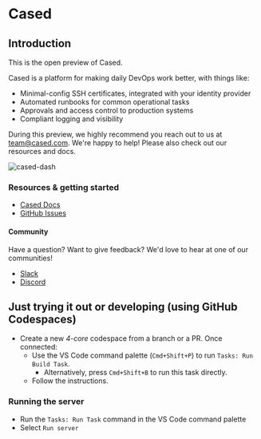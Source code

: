 # Cased

## Introduction

This is the open preview of Cased.

Cased is a platform for making daily DevOps work better, with things like:

* Minimal-config SSH certificates, integrated with your identity provider
* Automated runbooks for common operational tasks
* Approvals and access control to production systems
* Compliant logging and visibility

During this preview, we highly recommend you reach out to us at team@cased.com. We're happy
to help! Please also check out our resources and docs.

![cased-dash](https://user-images.githubusercontent.com/126905/216887655-2a632271-6154-465c-9d64-782b00a05bf3.png)

### Resources & getting started

- [Cased Docs](https://docs.cased.com)
- [GitHub Issues](https://github.com/cased/shell/issues)

#### Community

Have a question? Want to give feedback? We'd love to hear at one of our communities!

- [Slack](https://join.slack.com/t/cased-workspace/shared_invite/zt-1oq9zhot2-8wQfhLm7jcsk~KpxaEeNpg)
- [Discord](https://discord.gg/kHX9YUGkcK)

## Just trying it out or developing (using GitHub Codespaces)

- Create a new _4-core_ codespace from a branch or a PR. Once connected:
  - Use the VS Code command palette (`Cmd+Shift+P`) to run `Tasks: Run Build Task`.
    - Alternatively, press `Cmd+Shift+B` to run this task directly.
  - Follow the instructions.

### Running the server

- Run the `Tasks: Run Task` command in the VS Code command palette
- Select `Run server`
